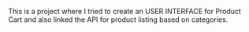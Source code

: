 This is a project where I tried to create an USER INTERFACE for Product Cart and also linked the API for product listing based on categories.

